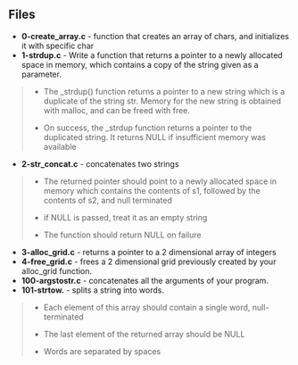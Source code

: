 ## Files
- **0-create_array.c** - function that creates an array of chars, and initializes it with specific char
- **1-strdup.c** - Write a function that returns a pointer to a newly allocated space in memory, which contains a copy of the string given as a parameter.
> * The _strdup() function returns a pointer to a new string which is a duplicate of the string str. Memory for the new string is obtained with malloc, and can be freed with free.
> - On success, the _strdup function returns a pointer to the duplicated string. It returns NULL if insufficient memory was available
- **2-str_concat.c** - concatenates two strings
> * The returned pointer should point to a newly allocated space in memory which contains the contents of s1, followed by the contents of s2, and null terminated
> - if NULL is passed, treat it as an empty string
> * The function should return NULL on failure
- **3-alloc_grid.c** - returns a pointer to a 2 dimensional array of integers
- **4-free_grid.c** - frees a 2 dimensional grid previously created by your alloc_grid function.
- **100-argstostr.c** - concatenates all the arguments of your program.
- **101-strtow.** - splits a string into words.
> * Each element of this array should contain a single word, null-terminated
> - The last element of the returned array should be NULL
> * Words are separated by spaces
